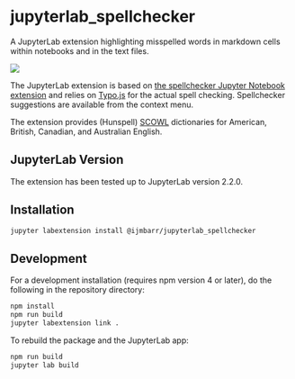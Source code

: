 # jupyterlab_spellchecker

A JupyterLab extension highlighting misspelled words in markdown cells within notebooks and in the text files.

![](demo.gif)

The JupyterLab extension is based on [the spellchecker Jupyter Notebook extension](https://github.com/ipython-contrib/jupyter_contrib_nbextensions/tree/master/src/jupyter_contrib_nbextensions/nbextensions/spellchecker) and relies on [Typo.js](https://github.com/cfinke/Typo.js) for the actual spell checking. Spellchecker suggestions are available from the context menu.

The extension provides (Hunspell) [SCOWL](http://wordlist.aspell.net/) dictionaries for American, British, Canadian, and Australian English.

## JupyterLab Version
The extension has been tested up to JupyterLab version 2.2.0.

## Installation

```bash
jupyter labextension install @ijmbarr/jupyterlab_spellchecker
```

## Development

For a development installation (requires npm version 4 or later), do the following in the repository directory:

```bash
npm install
npm run build
jupyter labextension link .
```

To rebuild the package and the JupyterLab app:

```bash
npm run build
jupyter lab build
```
